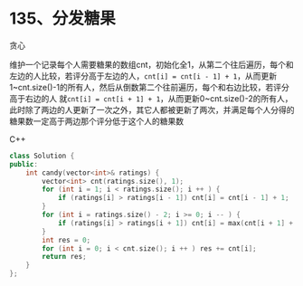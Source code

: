 # 135、分发糖果
贪心

维护一个记录每个人需要糖果的数组cnt，初始化全1，从第二个往后遍历，每个和左边的人比较，若评分高于左边的人，`cnt[i] = cnt[i - 1] + 1`，从而更新1~cnt.size()-1的所有人，然后从倒数第二个往前遍历，每个和右边比较，若评分高于右边的人
就`cnt[i] = cnt[i + 1] + 1`，从而更新0~cnt.size()-2的所有人，此时除了两边的人更新了一次之外，其它人都被更新了两次，并满足每个人分得的糖果数一定高于两边那个评分低于这个人的糖果数

C++
```cpp
class Solution {
public:
    int candy(vector<int>& ratings) {
        vector<int> cnt(ratings.size(), 1);
        for (int i = 1; i < ratings.size(); i ++ ) {
            if (ratings[i] > ratings[i - 1]) cnt[i] = cnt[i - 1] + 1;
        }
        for (int i = ratings.size() - 2; i >= 0; i -- ) {
            if (ratings[i] > ratings[i + 1]) cnt[i] = max(cnt[i + 1] + 1, cnt[i]);
        }
        int res = 0;
        for (int i = 0; i < cnt.size(); i ++ ) res += cnt[i];
        return res;
    }
};
```
